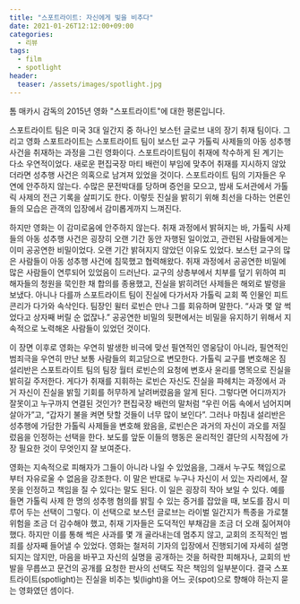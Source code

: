 ```yaml
---
title: "스포트라이트: 자신에게 빛을 비추다"
date: 2021-01-26T12:12:00+09:00
categories:
  - 리뷰
tags:
  - film
  - spotlight
header:
  teaser: /assets/images/spotlight.jpg
---
```


톰 매카시 감독의 2015년 영화 "스포트라이트"에 대한 평론입니다. 

스포트라이트 팀은 미국 3대 일간지 중 하나인 보스턴 글로브 내의 장기 취재 팀이다. 그리고 영화 스포트라이트는 스포트라이트 팀이 보스턴 교구 가톨릭 사제들의 아동 성추행 사건을 취재하는 과정을 그린 영화이다. 스포트라이트팀이 취재에 착수하게 된 계기는 다소 우연적이었다. 새로운 편집국장 마티 배런이 부임에 맞추어 취재를 지시하지 않았더라면 성추행 사건은 의혹으로 남겨져 있었을 것이다. 스포트라이트 팀의 기자들은 우연에 안주하지 않는다. 수많은 문전박대를 당하며 증언을 모으고, 밤새 도서관에서 가톨릭 사제의 전근 기록을 살피기도 한다. 이렇듯 진실을 밝히기 위해 최선을 다하는 언론인들의 모습은 관객의 입장에서 감미롭게까지 느껴진다. 

하지만 영화는 이 감미로움에 안주하지 않는다. 취재 과정에서 밝혀지는 바, 가톨릭 사제들의 아동 성추행 사건은 굉장히 오랜 기간 동안 자행된 일이었고, 관련된 사람들에게는 이미 공공연한 비밀이었다. 오랜 기간 밝혀지지 않았던 이유도 있었다. 보스턴 교구의 많은 사람들이 아동 성추행 사건에 침묵했고 협력해왔다. 취재 과정에서 공공연한 비밀에 많은 사람들이 연루되어 있었음이 드러난다. 교구의 상층부에서 치부를 덮기 위하여 피해자들의 청원을 묵인한 채 합의를 종용했고, 진실을 밝히려던 사제들은 해외로 발령을 보냈다. 아니나 다를까 스포트라이트 팀이 진실에 다가서자 가톨릭 교회 쪽 인물인 피트 콘리가 다가와 속삭인다. 팀장인 윌터 로빈슨 만나 그를 회유하며 말한다. “사과 몇 알 썩었다고 상자째 버릴 순 없잖나.” 공공연한 비밀의 뒷편에서는 비밀을 유지하기 위해서 지속적으로 노력해온 사람들이 있었던 것이다. 

이 장면 이후로 영화는 우연히 발생한 비극에 맞선 필연적인 영웅담이 아니라, 필연적인 범죄극을 우연히 만난 보통 사람들의 회고담으로 변모한다. 가톨릭 교구를 변호해온 짐 설리반은 스포트라이트 팀의 팀장 월터 로빈슨의 요청에 변호사 윤리를 명목으로 진실을 밝히길 주저한다. 게다가 취재를 지휘하는 로빈슨 자신도 진실을 파헤치는 과정에서 과거 자신이 진실을 밝힐 기회를 허무하게 날려버렸음을 알게 된다. 그렇다면 어디까지가 잘못이고 누구까지 연결된 것인가? 편집국장 배런의 말처럼 “우린 어둠 속에서 넘어지며 살아가”고, “갑자기 불을 켜면 탓할 것들이 너무 많이 보인다”. 그러나 마침내 설리반은 성추행에 가담한 가톨릭 사제들을 변호해 왔음을, 로빈슨은 과거의 자신이 과오를 저질렀음을 인정하는 선택을 한다. 보도를 앞둔 이들의 행동은 윤리적인 결단의 시작점에 가장 필요한 것이 무엇인지 잘 보여준다. 

영화는 지속적으로 피해자가 그들이 아니라 나일 수 있었음을, 그래서 누구도 책임으로부터 자유로울 수 없음을 강조한다. 이 말은 반대로 누구나 자신이 서 있는 자리에서, 잘못을 인정하고 책임을 질 수 있다는 말도 된다. 이 일은 굉장히 작아 보일 수 있다. 예를 들면 가톨릭 사제 한 명의 성추행 혐의를 밝힐 수 있는 증거를 잡았을 때, 보도를 잠시 미루어 두는 선택이 그렇다. 이 선택으로 보스턴 글로브는 라이벌 일간지가 특종을 가로챌 위험을 조금 더 감수해야 했고, 취재 기자들은 도덕적인 부채감을 조금 더 오래 짊어져야 했다. 하지만 이를 통해 썩은 사과를 몇 개 골라내는데 멈추지 않고, 교회의 조직적인 범죄를 상자째 들어낼 수 있었다. 영화는 철저히 기자의 입장에서 진행되기에 자세히 설명되지는 않지만, 마음을 바꾸고 자신의 실명을 공개하는 것을 허락한 피해자나, 교회의 반발을 무릅쓰고 문건의 공개를 요청한 판사의 선택도 작은 책임의 일부분이다. 결국 스포트라이트(spotlight)는 진실을 비추는 빛(light)을 어느 곳(spot)으로 향해야 하는지 묻는 영화였던 셈이다.

<img src="{{ site.url }}{{ site.baseurl }}/assets/images/spotlight.jpg" alt="">